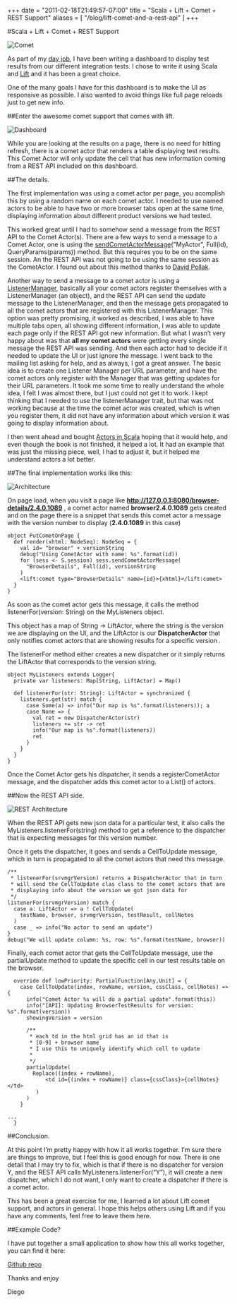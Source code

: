 +++
date = "2011-02-18T21:49:57-07:00"
title = "Scala + Lift + Comet + REST Support"
aliases = [
	"/blog/lift-comet-and-a-rest-api"
]
+++

[title=]: /
[category: Lift]: /
[date: 2011/02/18]: /
[tags: {actor, comet, jvm, lift, liftweb, rest, restfull, scala}]: /


#Scala + Lift + Comet + REST Support

![Comet](/images/21750593-comet_west.gif)

As part of my [day job](http://www.mysql.com/products/enterprise/monitor.html), I have been writing a dashboard to display test results from our different integration tests.
I chose to write it using Scala and [Lift](http://www.liftweb.nt) and it has been a great choice.

One of the many goals I have for this dashboard is to make the UI as responsive as possible. I also wanted to avoid things like full page reloads just to get new info.

##Enter the awesome comet support that comes with lift.

![Dashboard](/images/21763908-MEM_QA_Dashboard.png)

While you are looking at the results on a page, there is no need for hitting refresh, there is a comet actor that renders a table displaying test results. This Comet Actor will only update the cell that has new information coming from a REST API included on this dashboard.

##The details.

The first implementation was using a comet actor per page, you acomplish this by using a random name on each comet actor. I needed to use named actors to be able to have two or more browser tabs open at the same time, displaying information about different product versions we had tested.

This worked great until I had to somehow send a message from the REST API to the Comet Actor(s). There are a few ways to send a message to a Comet Actor, one is using the [sendCometActorMessage](http://scala-tools.org/mvnsites/liftweb-2.2/framework/scaladocs/net/liftweb/http/LiftSession.html)("MyActor", Full(id), QueryParams(params)) method. But this requires you to be on the same session. An the REST API was not going to be using the same session as the CometActor. I found out about this method thanks to [David Pollak](https://groups.google.com/forum/#!topic/liftweb/A9ql6e1Dx-A).

Another way to send a message to a comet actor is using a [ListenerManager](http://scala-tools.org/mvnsites/liftweb-2.2/framework/scaladocs/index.html), basically all your comet actors register themselves with a ListenerManager (an object), and the REST API can send the update message to the ListenerManager, and then the message gets propagated to all the comet actors that are registered with this ListenerManager.
This option was pretty promising, it worked as described, I was able to have multiple tabs open, all showing different information, I was able to update each page only if the REST API got new information. But what I wasn’t very happy about was that **all my comet actors** were getting every single message the REST API was sending. And then each actor had to decide if it needed to update the UI or just ignore the message.
I went back to the mailing list asking for help, and as always, I got a great answer. The basic idea is to create one Listener Manager per URL parameter, and have the comet actors only register with the Manager that was getting updates for their URL parameters.
It took me some time to really understand the whole idea, I felt I was almost there, but I just could not get it to work. I kept thinking that I needed to use the listenerManager trait, but that was not working because at the time the comet actor was created, which is when you register them, it did not have any information about which version it was going to display information about.

I then went ahead and bought [Actors in Scala](http://www.artima.com/shop/actors_in_scala) hoping that it would help, and even though the book is not finished, it helped a lot. It had an example that was just the missing piece, well, I had to adjust it, but it helped me understand actors a lot better.

##The final implementation works like this:

![Architecture](/images/21750424-qa-dashboard.png)

On page load, when you visit a page like **http://127.0.0.1:8080/browser-details/2.4.0.1089** , a comet actor named **browser2.4.0.1089** gets created and on the page there is a snippet that sends this comet actor a message with the version number to display (**2.4.0.1089** in this case)

```
object PutCometOnPage {
  def render(xhtml: NodeSeq): NodeSeq = {
    val id= "browser" + versionString
    debug("Using CometActor with name: %s".format(id))
    for (sess <- S.session) sess.sendCometActorMessage(
      "BrowserDetails", Full(id), versionString
    )
    <lift:comet type="BrowserDetails" name={id}>{xhtml}</lift:comet>
  }
}
```

As soon as the comet actor gets this message, it calls the method listenerFor(version: String) on the MyListeners object.

This object has a map of String -> LiftActor, where the string is the version we are displaying on the UI, and the LiftActor is our **DispatcherActor** that only notifies comet actors that are showing results for a specific version .

The listenerFor method either creates a new dispatcher or it simply returns the LiftActor that corresponds to the version string.

```
object MyListeners extends Logger{
  private var listeners: Map[String, LiftActor] = Map()

  def listenerFor(str: String): LiftActor = synchronized {
    listeners.get(str) match {
      case Some(a) => info("Our map is %s".format(listeners)); a
      case None => {
        val ret = new DispatcherActor(str)
        listeners += str -> ret
        info("Our map is %s".format(listeners))
        ret
      }
    }
  }
}
```


Once the Comet Actor gets his dispatcher, it sends a registerCometActor message, and the dispatcher adds this comet actor to a List() of actors.

##Now the REST API side.

![REST Architecture](/images/21763731-dash.png)

When the REST API gets new json data for a particular test, it also calls the MyListeners.listenerFor(string) method to get a reference to the dispatcher that is expecting messages for this version number.

Once it gets the dispatcher, it goes and sends a CellToUpdate message, which in turn is propagated to all the comet actors that need this message.

```
/**
 * listenerFor(srvmgrVersion) returns a DispatcherActor that in turn
 * will send the CellToUpdate clas class to the comet actors that are
 * displaying info about the version we got json data for
 */
listenerFor(srvmgrVersion) match {
  case a: LiftActor => a ! CellToUpdate(
    testName, browser, srvmgrVersion, testResult, cellNotes
  )
  case _ => info("No actor to send an update")
}
debug("We will update column: %s, row: %s".format(testName, browser))
```

Finally, each comet actor that gets the CellToUpdate message, use the partialUpdate method to update the specific cell in our test results table on the browser.

```
  override def lowPriority: PartialFunction[Any,Unit] = {
    case CellToUpdate(index, rowName, version, cssClass, cellNotes) => {
      info("Comet Actor %s will do a partial update".format(this))
      info("[API]: Updating BrowserTestResults for version: %s".format(version))
      showingVersion = version

      /**
       * each td in the html grid has an id that is
       * [0-9] + browser name
       * I use this to uniquely identify which cell to update
       *
       */
      partialUpdate(
        Replace((index + rowName),
            <td id={(index + rowName)} class={cssClass}>{cellNotes}</td>
         )
      )
    }

...
  }
```

##Conclusion.

At this point I’m pretty happy with how it all works together. I’m sure there are things to improve, but I feel this is good enough for now. There is one detail that I may try to fix, which is that if there is no dispatcher for version Y, and the REST API calls MyListeners.listenerFor(“Y”), it will create a new dispatcher, which I do not want, I only want to create a dispatcher if there is a comet actor.

This has been a great exercise for me, I learned a lot about Lift comet support, and actors in general. I hope this helps others using Lift and if you have any comments, feel free to leave them here.

##Example Code?

I have put together a small application to show how this all works together, you can find it here:

[Github repo](https://github.com/fmpwizard/comet_rest_example)

Thanks and enjoy

 Diego

